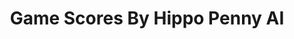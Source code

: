 ---
title: Game Scores By Hippo Penny AI
layout: scoredetail
permalink: /meta-score/lego-the-hobbit
header:
  teaser: /assets/images/lego-the-hobbit.jpg
  video:
    id: 83OMunaBvqU
    provider: youtube
---